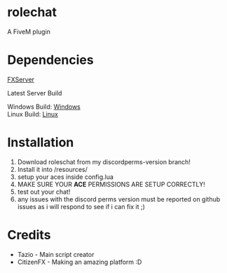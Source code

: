 # rolechat
A FiveM plugin

# Dependencies
[FXServer](https://docs.fivem.net/server-manual/setting-up-a-server/) <br>

Latest Server Build <br>

Windows Build:
[Windows](https://runtime.fivem.net/artifacts/fivem/build_server_windows/master/) <br>
Linux Build:
[Linux](https://runtime.fivem.net/artifacts/fivem/build_proot_linux/master/) <br>

# Installation
1. Download roleschat from my discordperms-version branch!
2. Install it into /resources/<resourceName>
3. setup your aces inside config.lua
4. MAKE SURE YOUR **ACE** PERMISSIONS ARE SETUP CORRECTLY!
5. test out your chat!
6. any issues with the discord perms version must be reported on github issues as i will respond to see if i can fix it ;)

# Credits
* Tazio - Main script creator
* CitizenFX - Making an amazing platform :D
